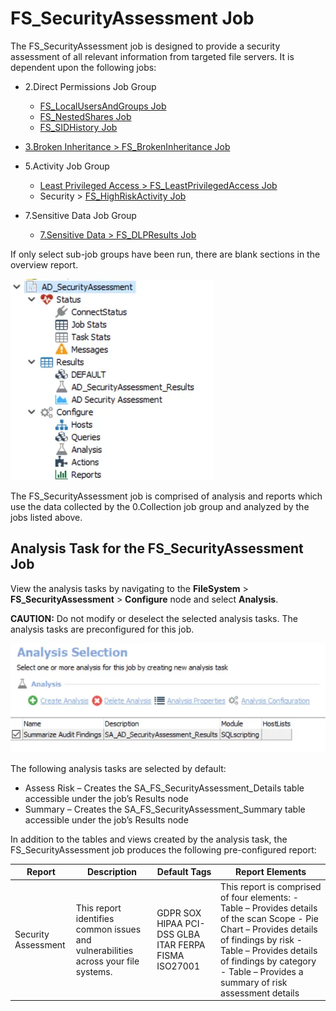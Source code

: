 # FS_SecurityAssessment Job

The FS_SecurityAssessment job is designed to provide a security assessment of all relevant
information from targeted file servers. It is dependent upon the following jobs:

- 2.Direct Permissions Job Group

    - [FS_LocalUsersAndGroups Job](directpermissions/fs_localusersandgroups.md)
    - [FS_NestedShares Job](directpermissions/fs_nestedshares.md)
    - [FS_SIDHistory Job](directpermissions/fs_sidhistory.md)

- [3.Broken Inheritance > FS_BrokenInheritance Job](fs_brokeninheritance.md)
- 5.Activity Job Group

    - [Least Privileged Access > FS_LeastPrivilegedAccess Job](activity/fs_leastprivilegedaccess.md)
    - Security > [FS_HighRiskActivity Job](activity/security/fs_highriskactivity.md)

- 7.Sensitive Data Job Group

    - [7.Sensitive Data > FS_DLPResults Job](fs_dlpresults.md)

If only select sub-job groups have been run, there are blank sections in the overview report.

![FS_SecurityAssessment Job in the Jobs Tree](../../../../../static/img/product_docs/accessanalyzer/solutions/activedirectory/securityassessmentjobstree.webp)

The FS_SecurityAssessment job is comprised of analysis and reports which use the data collected by
the 0.Collection job group and analyzed by the jobs listed above.

## Analysis Task for the FS_SecurityAssessment Job

View the analysis tasks by navigating to the **FileSystem** > **FS_SecurityAssessment** >
**Configure** node and select **Analysis**.

**CAUTION:** Do not modify or deselect the selected analysis tasks. The analysis tasks are
preconfigured for this job.

![Analysis Task for the FS_SecurityAssessment Job](../../../../../static/img/product_docs/accessanalyzer/solutions/activedirectory/securityassessmentanalysis.webp)

The following analysis tasks are selected by default:

- Assess Risk – Creates the SA_FS_SecurityAssessment_Details table accessible under the job’s
  Results node
- Summary – Creates the SA_FS_SecurityAssessment_Summary table accessible under the job’s Results
  node

In addition to the tables and views created by the analysis task, the FS_SecurityAssessment job
produces the following pre-configured report:

| Report              | Description                                                                        | Default Tags                                          | Report Elements                                                                                                                                                                                                                                       |
| ------------------- | ---------------------------------------------------------------------------------- | ----------------------------------------------------- | ----------------------------------------------------------------------------------------------------------------------------------------------------------------------------------------------------------------------------------------------------- |
| Security Assessment | This report identifies common issues and vulnerabilities across your file systems. | GDPR SOX HIPAA PCI-DSS GLBA ITAR FERPA FISMA ISO27001 | This report is comprised of four elements: - Table – Provides details of the scan Scope - Pie Chart – Provides details of findings by risk - Table – Provides details of findings by category - Table – Provides a summary of risk assessment details |
